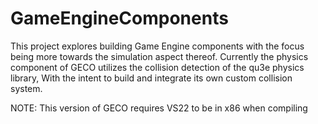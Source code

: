 # GameEngineComponents

This project explores building Game Engine components with the focus being more towards the simulation aspect thereof.
Currently the physics component of GECO utilizes the collision detection of the qu3e physics library, With the intent to build and integrate its own custom collision system.

NOTE: This version of GECO requires VS22 to be in x86 when compiling
